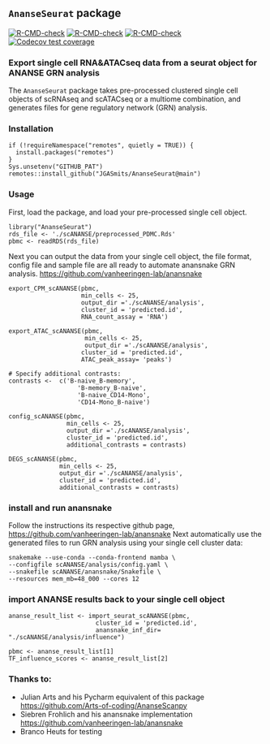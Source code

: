 ## `AnanseSeurat` package
<!-- badges: start -->
[![R-CMD-check](https://github.com/JGASmits/AnanseSeurat/workflows/R-CMD-check/badge.svg)](https://github.com/JGASmits/AnanseSeurat/actions)
[![R-CMD-check](https://github.com/JGASmits/AnanseSeuratWrapper/workflows/R-CMD-check/badge.svg)](https://github.com/JGASmits/AnanseSeuratWrapper/actions)
[![R-CMD-check](https://github.com/JGASmits/AnanseSeuratWrapper/actions/workflows/R-CMD-check.yaml/badge.svg)](https://github.com/JGASmits/AnanseSeuratWrapper/actions/workflows/R-CMD-check.yaml)
[![Codecov test coverage](https://codecov.io/gh/JGASmits/AnanseSeuratWrapper/branch/main/graph/badge.svg)](https://app.codecov.io/gh/JGASmits/AnanseSeuratWrapper?branch=main)
<!-- badges: end -->
### Export single cell RNA&ATACseq data from a seurat object for ANANSE GRN analysis


The `AnanseSeurat` package takes pre-processed clustered single cell objects of scRNAseq and scATACseq or a multiome combination, and generates files for gene regulatory network (GRN) analysis.

### Installation

```{r eval=FALSE}
if (!requireNamespace("remotes", quietly = TRUE)) {
  install.packages("remotes")
}
Sys.unsetenv("GITHUB_PAT")
remotes::install_github("JGASmits/AnanseSeurat@main")
```


### Usage

First, load the package, and load your pre-processed single cell object.

```{r eval=FALSE}
library("AnanseSeurat")
rds_file <- './scANANSE/preprocessed_PDMC.Rds'
pbmc <- readRDS(rds_file)
```

Next you can output the data from your single cell object, the file format, config file and sample file are all ready to automate anansnake GRN analysis.
https://github.com/vanheeringen-lab/anansnake

```{r eval=FALSE}
export_CPM_scANANSE(pbmc,
                    min_cells <- 25,
                    output_dir ='./scANANSE/analysis',
                    cluster_id = 'predicted.id',
                    RNA_count_assay = 'RNA')

export_ATAC_scANANSE(pbmc,
                     min_cells <- 25,
                     output_dir ='./scANANSE/analysis',
                    cluster_id = 'predicted.id',
                    ATAC_peak_assay= 'peaks')

# Specify additional contrasts:
contrasts <-  c('B-naive_B-memory',
                   'B-memory_B-naive',
                   'B-naive_CD14-Mono',
                   'CD14-Mono_B-naive')

config_scANANSE(pbmc,
                min_cells <- 25,
                output_dir ='./scANANSE/analysis',
                cluster_id = 'predicted.id',
                additional_contrasts = contrasts)

DEGS_scANANSE(pbmc,
              min_cells <- 25,
              output_dir ='./scANANSE/analysis',
              cluster_id = 'predicted.id',
              additional_contrasts = contrasts)

```

### install and run anansnake 

Follow the instructions its respective github page, https://github.com/vanheeringen-lab/anansnake
Next automatically use the generated files to run GRN analysis using your single cell cluster data:


```{bash eval=FALSE}
snakemake --use-conda --conda-frontend mamba \
--configfile scANANSE/analysis/config.yaml \
--snakefile scANANSE/anansnake/Snakefile \
--resources mem_mb=48_000 --cores 12
```

### import ANANSE results back to your single cell object


```{r eval=FALSE}
ananse_result_list <- import_seurat_scANANSE(pbmc,
                        cluster_id = 'predicted.id',
                        anansnake_inf_dir= "./scANANSE/analysis/influence")

pbmc <- ananse_result_list[1]
TF_influence_scores <- ananse_result_list[2]
```


### Thanks to:

* Julian Arts and his Pycharm equivalent of this package https://github.com/Arts-of-coding/AnanseScanpy 
* Siebren Frohlich and his anansnake implementation https://github.com/vanheeringen-lab/anansnake
* Branco Heuts for testing
